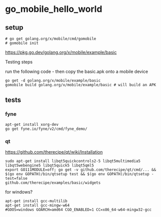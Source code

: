 # go_mobile_hello_world

## setup

```
# go get golang.org/x/mobile/cmd/gomobile
# gomobile init
```

https://pkg.go.dev/golang.org/x/mobile/example/basic

Testing steps

run the following code - then copy the basic.apk onto a mobile device
```
go get -d golang.org/x/mobile/example/basic
gomobile build golang.org/x/mobile/example/basic # will build an APK
```

## tests

### fyne

```
apt-get install xorg-dev
go get fyne.io/fyne/v2/cmd/fyne_demo/
```

### qt

<https://github.com/therecipe/qt/wiki/Installation>

```
sudo apt-get install libqt5quickcontrols2-5 libqt5multimedia5 libqt5webengine5 libqt5quick5 libqt5qml5
export GO111MODULE=off; go get -v github.com/therecipe/qt/cmd/... && $(go env GOPATH)/bin/qtsetup test && $(go env GOPATH)/bin/qtsetup -test=false
github.com/therecipe/examples/basic/widgets
```

for windows?
```
apt-get install gcc-multilib
apt-get install gcc-mingw-w64
#GOOS=windows GOARCH=amd64 CGO_ENABLED=1 CC=x86_64-w64-mingw32-gcc 
```
